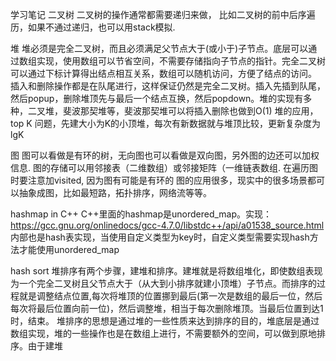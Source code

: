 学习笔记
二叉树
二叉树的操作通常都需要递归来做， 比如二叉树的前中后序遍历，如果不通过递归，也可以用stack模拟.

堆
堆必须是完全二叉树，而且必须满足父节点大于(或小于)子节点。底层可以通过数组实现，使用数组可以节省空间，不需要存储指向子节点的指针。完全二叉树可以通过下标计算得出结点相互关系，数组可以随机访问，方便了结点的访问。
插入和删除操作都是在队尾进行，这样保证仍然是完全二叉树。插入先插到队尾，然后popup，删除堆顶先与最后一个结点互换，然后popdown。堆的实现有多种，二叉堆，斐波那契堆等，斐波那契堆可以将插入删除也做到O(1)
堆的应用，top K 问题，先建大小为K的小顶堆，每次有新数据就与堆顶比较，更新复杂度为lgK

图
图可以看做是有环的树，无向图也可以看做是双向图，另外图的边还可以加权信息. 图的存储可以用邻接表（二维数组）或邻接矩阵（一维链表数组. 在遍历图时要注意加visited, 因为图有可能是有环的
图的应用很多，现实中的很多场景都可以抽象成图，比如最短路，拓扑排序，网络流等等。

hashmap in C++
C++里面的hashmap是unordered_map。实现：https://gcc.gnu.org/onlinedocs/gcc-4.7.0/libstdc++/api/a01538_source.html
内部也是hash表实现，当使用自定义类型为key时，自定义类型需要实现hash方法才能使用unordered_map

hash sort
堆排序有两个步骤，建堆和排序。建堆就是将数组堆化，即使数组表现为一个完全二叉树且父节点大于（从大到小排序就建小顶堆）子节点。而排序的过程就是调整结点位置,每次将堆顶的位置挪到最后(第一次是数组的最后一位，然后每次将最后位置向前一位)，然后调整堆，相当于每次删除堆顶。当最后位置到达1时，结束。
堆排序的思想是通过堆的一些性质来达到排序的目的，堆底层是通过数组实现，堆的一些操作也是在数组上进行，不需要额外的空间，可以做到原地排序。由于建堆
